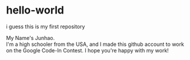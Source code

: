 # hello-world
i guess this is my first repository 

My Name's Junhao.  
I'm a high schooler from the USA, and I made this github account to work on the Google Code-In Contest.
I hope you're happy with my work!
